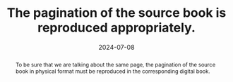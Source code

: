 ---
N: 
Rubrique: 
title: The pagination of the source book is reproduced appropriately.
abstract: To be sure that we are talking about the same page, the pagination of the source book in physical format must be reproduced in the corresponding digital book.
categories: [" navigation"]
agrege: O0000-E082
opquast: '0000'
indiceebook: '82'
description: "Rule n° 082"
before: "081"
weight: "082"
after: "083"
actif: '1'
layout: rules
date: 2024-07-08
tags: ["", ""]
objectif: ["Facilitate communication around the same book, regardless of its format", "Allow references and citations regardless of the format of the book"]
Meo: ["In the documents making up the digital book, give reading devices indication of page changes."]
Controle: ["In the reading device, check that it is possible to reach a specific page", "Check that the contents of the page reached correspond to the same page in the source book"]
epubcheck: 
ace: 
Source: ["SNE"]
Referentiel: ["EPUB https://www.w3.org/TR/epub-ssv-11/#sec-pagination (epub:type=”page-break” attribute)"]
Steps: ["", ""]
Pertinence: 1
---